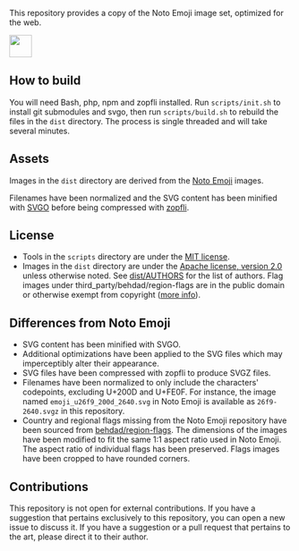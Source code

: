 This repository provides a copy of the Noto Emoji image set, optimized for the web.

<img width="40" height="40" src="https://cdn.jsdelivr.net/gh/s9e/emoji-assets-noto@11.0/dist/svgz/1f929.svgz">


## How to build

You will need Bash, php, npm and zopfli installed. Run `scripts/init.sh` to install git submodules and svgo, then run 
`scripts/build.sh` to rebuild the files in the `dist` directory. The process is single threaded and will take several minutes.


## Assets

Images in the `dist` directory are derived from the [Noto Emoji](https://github.com/googlei18n/noto-emoji) images.

Filenames have been normalized and the SVG content has been minified with [SVGO](https://github.com/svg/svgo/) before being compressed with [zopfli](https://github.com/google/zopfli).


## License

- Tools in the `scripts` directory are under the [MIT license](scripts/LICENSE).
- Images in the `dist` directory are under the [Apache license, version 2.0](dist/LICENSE) unless otherwise noted. See 
[dist/AUTHORS](dist/AUTHORS) for the list of authors. Flag images under third_party/behdad/region-flags are in the 
public domain or otherwise exempt from copyright ([more info](https://github.com/behdad/region-flags/blob/gh-pages/COPYING)).


## Differences from Noto Emoji

- SVG content has been minified with SVGO.
- Additional optimizations have been applied to the SVG files which may imperceptibly alter their appearance.
- SVG files have been compressed with zopfli to produce SVGZ files.
- Filenames have been normalized to only include the characters' codepoints, excluding U+200D and U+FE0F. For instance, the image named `emoji_u26f9_200d_2640.svg` in Noto Emoji is available as `26f9-2640.svgz` in this repository.
- Country and regional flags missing from the Noto Emoji repository have been sourced from [behdad/region-flags](https://github.com/behdad/region-flags). The dimensions of the images have been modified to fit the same 1:1 aspect ratio used in Noto Emoji. The aspect ratio of individual flags has been preserved. Flags images have been cropped to have rounded corners.


## Contributions

This repository is not open for external contributions. If you have a suggestion that pertains exclusively to this repository, you can open a new issue to discuss it. If you have a suggestion or a pull request that pertains to the art, please direct it to their author.

